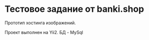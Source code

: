 # Тестовое задание от banki.shop

Прототип хостинга изображений.

Проект выполнен на Yii2. БД - MySql

